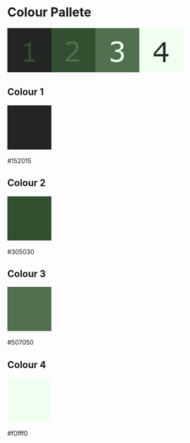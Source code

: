 # Colour Pallete
![Alt text](Pallete.png "pallete")
## Colour 1
![Alt text](colour1.png "colour 1")

#152015
## Colour 2
![Alt text](colour2.png "colour 1")

#305030
## Colour 3
![Alt text](colour3.png "colour 1")

#507050
## Colour 4
![Alt text](colour4.png "colour 1")

#f0fff0